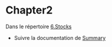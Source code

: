 # Chapter2

Dans le répertoire [6.Stocks](../6.stocks)

* Suivre la documentation de [Summary](summary)
